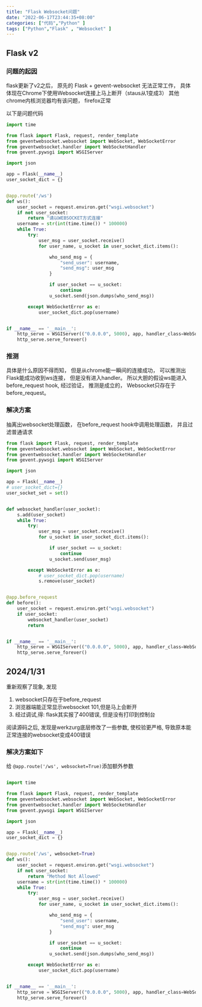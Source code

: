 ```yaml
---
title: "Flask Websocket问题"
date: "2022-06-17T23:44:35+08:00"
categories: ["代码","Python" ]
tags: ["Python","Flask" , "Websocket" ]
---
```


## Flask v2

### 问题的起因

flask更新了v2之后， 原先的 Flask + gevent-websocket 无法正常工作， 具体体现在Chrome下使用Websocket连接上马上断开（staus从1变成3） 其他chrome内核浏览器均有该问题，
firefox正常 

以下是问题代码

```python
import time

from flask import Flask, request, render_template
from geventwebsocket.websocket import WebSocket, WebSocketError
from geventwebsocket.handler import WebSocketHandler
from gevent.pywsgi import WSGIServer

import json

app = Flask(__name__)
user_socket_dict = {}


@app.route('/ws')
def ws():
    user_socket = request.environ.get("wsgi.websocket")
    if not user_socket:
        return "请以WEBSOCKET方式连接"
    username = str(int(time.time()) * 100000)
    while True:
        try:
            user_msg = user_socket.receive()
            for user_name, u_socket in user_socket_dict.items():

                who_send_msg = {
                    "send_user": username,
                    "send_msg": user_msg
                }

                if user_socket == u_socket:
                    continue
                u_socket.send(json.dumps(who_send_msg))

        except WebSocketError as e:
            user_socket_dict.pop(username)


if __name__ == '__main__':
    http_serve = WSGIServer(("0.0.0.0", 5000), app, handler_class=WebSocketHandler)
    http_serve.serve_forever()

```

### 推测

具体是什么原因不得而知， 但是从chrome能一瞬间的连接成功， 可以推测出Flask能成功收到ws连接， 但是没有进入handler。 所以大胆的假设ws能进入before_request hook, 经过验证， 推测是成立的，
Websocket只存在于before_request。

### 解决方案

抽离出websocket处理函数， 在before_request hook中调用处理函数， 并且过滤普通请求

```python
from flask import Flask, request, render_template
from geventwebsocket.websocket import WebSocket, WebSocketError
from geventwebsocket.handler import WebSocketHandler
from gevent.pywsgi import WSGIServer

import json

app = Flask(__name__)
# user_socket_dict={}
user_socket_set = set()


def websocket_handler(user_socket):
    s.add(user_socket)
    while True:
        try:
            user_msg = user_socket.receive()
            for u_socket in user_socket_dict.items():

                if user_socket == u_socket:
                    continue
                u_socket.send(user_msg)

        except WebSocketError as e:
            # user_socket_dict.pop(username)
            s.remove(user_socket)


@app.before_request
def before():
    user_socket = request.environ.get("wsgi.websocket")
    if user_socket:
        websocket_handler(user_socket)
        return


if __name__ == '__main__':
    http_serve = WSGIServer(("0.0.0.0", 5000), app, handler_class=WebSocketHandler)
    http_serve.serve_forever()
```

## 2024/1/31 

重新观察了现象, 发现

1. websocket只存在于before_request
2. 浏览器端能正常显示websocket 101,但是马上会断开
3. 经过调试,得: flask其实报了400错误, 但是没有打印到控制台

阅读源码之后, 发现是werkzurg底层修改了一些参数, 使校验更严格, 导致原本能正常连接的websocket变成400错误

### 解决方案如下
给 ```@app.route('/ws', websocket=True)```添加额外参数
```python

import time

from flask import Flask, request, render_template
from geventwebsocket.websocket import WebSocket, WebSocketError
from geventwebsocket.handler import WebSocketHandler
from gevent.pywsgi import WSGIServer

import json

app = Flask(__name__)
user_socket_dict = {}


@app.route('/ws', websocket=True)
def ws():
    user_socket = request.environ.get("wsgi.websocket")
    if not user_socket:
        return "Method Not Allowed"
    username = str(int(time.time()) * 100000)
    while True:
        try:
            user_msg = user_socket.receive()
            for user_name, u_socket in user_socket_dict.items():

                who_send_msg = {
                    "send_user": username,
                    "send_msg": user_msg
                }

                if user_socket == u_socket:
                    continue
                u_socket.send(json.dumps(who_send_msg))

        except WebSocketError as e:
            user_socket_dict.pop(username)


if __name__ == '__main__':
    http_serve = WSGIServer(("0.0.0.0", 5000), app, handler_class=WebSocketHandler)
    http_serve.serve_forever()

```